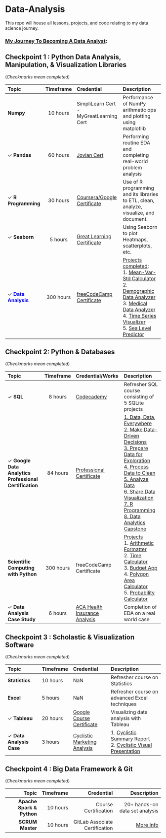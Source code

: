 # Data-Analysis
This repo will house all lessons, projects, and code relating to my data science journey. 

<h3><ins>My Journey To Becoming A Data Analyst</ins>:<h3> 

## Checkpoint 1 : Python Data Analysis, Manipulation, & Visualization Libraries
(<i>Checkmarks mean completed</i>)

| Topic | Timeframe | Credential | Description | 
|:---|:---:|:---|:---|
| <b>Numpy</b> | 10 hours | SimpliLearn Cert<br> - MyGreatLearning Cert | Performance of NumPy arithmetic ops and plotting using matplotlib |
| &check; <b>Pandas</b> | 60 hours | [Jovian Cert](https://drive.google.com/file/d/12MJKU8uabmaDJok-Zo3if477MHOMJmG1/view?usp=sharing) | Performing routine EDA and completing real-world problem analysis |
| &check; <b>R Programming</b> | 30 hours | [Coursera/Google Certificate](https://drive.google.com/file/d/14gbfoCtbDzkirDkYHqIyFSAeIbgvxFuv/view?usp=sharing) | Use of R programming and its libraries to ETL, clean, analyze, visualize, and document. | 
| &check; <b>Seaborn</b></p> | 5 hours | [Great Learning Certificate](https://drive.google.com/file/d/1_nKRihGOZb0xA4dpM_8LQU6TcMvopLPv/view?usp=sharing) | Using Seaborn to plot Heatmaps, scatterplots, etc. | 
| &check; <span style='color:blue'><b>Data Analysis</b></span>| 300 hours | [freeCodeCamp Certificate](https://freecodecamp.org/certification/xxk1ng0fh3artzxx/data-analysis-with-python-v7) | <ins>Projects completed</ins>:<br>1. [Mean-Var-Std Calculator](https://replit.com/@mrcking88/boilerplate-mean-variance-standard-deviation-calculator)<br>2. [Demographic Data Analyzer](https://replit.com/@mrcking88/boilerplate-demographic-data-analyzer-3)<br>3. [Medical Data Analyzer](https://replit.com/@mrcking88/boilerplate-medical-data-visualizer)<br>4. [Time Series Visualizer](https://replit.com/@mrcking88/boilerplate-page-view-time-series-visualizer)<br>5. [Sea Level Predictor](https://replit.com/@mrcking88/boilerplate-sea-level-predictor)<br>  | 

## Checkpoint 2: Python & Databases
(<i>Checkmarks mean completed</i>)

| Topic | Timeframe | Credential/Works | Description | 
|:---|:---:|:---|:---|
  | &check; <b>SQL</b> | 8 hours | [Codecademy](https://drive.google.com/file/d/1-kfudCi1jWrFIdeGbqyn4Q2_3OuQDn7j/view?usp=sharing) | Refresher SQL course consisting of 5 SQLite projects |
| &check; <b>Google Data Analytics<br>Professional Certification | 84 hours | [Professional<br>Certificate](https://www.coursera.org/account/accomplishments/specialization/certificate/47Z4FBGM58NM) | [1. Data, Data, Everywhere](https://www.coursera.org/account/accomplishments/certificate/QPGP2RZZEBNU)<br>[2. Make Data-Driven Decisions](https://www.coursera.org/account/accomplishments/certificate/4ABW8WZVN4YN)<br>[3. Prepare Data for Exploration](https://www.coursera.org/account/accomplishments/certificate/XUNM6MFCX6KB)<br>[4. Process Data to Clean](https://www.coursera.org/account/accomplishments/certificate/ACLJ9ZZN6QX5)<br>[5. Analyze Data](https://www.coursera.org/account/accomplishments/certificate/YT3358L7BHQD)<br>[6. Share Data Visualization](https://www.coursera.org/account/accomplishments/certificate/ZGN7FM9RYQC3)<br>[7. R Programming](https://www.coursera.org/account/accomplishments/certificate/JY84H3VFXQCR)<br>[8. Data Analytics Capstone](https://www.coursera.org/account/accomplishments/certificate/75VG8USMNTG2)<br> | 
  | <b>Scientific Computing with Python</b> | 300 hours | freeCodeCamp Certificate | <ins>Projects</ins><br>1. [Arithmetic Formatter]()<br>2. [Time Calculator]()<br>3. [Budget App]()<br>4. [Polygon Area Calculator]()<br>5. [Probability Calculator]() |
| &check; <b>Data Analysis Case Study</b> | 6 hours | [ACA Health<br>Insurance Analysis](https://github.com/xxkohxx/PythonStuff/blob/a945c088cde57ea14aa2a9a074d421dbf2cd5376/B_Data_Science_Journey/0.%20Projects/e.%20Jovian%20Cert/Analysis_Health%20Insurance%20Coverage.ipynb) | Completion of EDA on a real world case |

## Checkpoint 3 : Scholastic & Visualization Software
(<i>Checkmarks mean completed</i>)

| Topic | Timeframe | Credential | Description | 
|:---|:---|:---|:---|
| <b>Statistics</b> | 10 hours | NaN | Refresher course on Statistics
| <b>Excel</b> | 5 hours | NaN | Refresher course on advanced Excel techniques
| &check; <b>Tableau</b> | 20 hours | [Google Course Certificate](https://drive.google.com/file/d/1oQai_IXapZRMnunsIrXOA07C4b_jS-8m/view?usp=sharing) | Visualizing data analysis with Tableau |
| &check; <b>Data Analysis Case</b> | 3 hours | [Cyclistic<br>Marketing Analysis](https://github.com/xxkohxx/Data-Analysis/blob/0fea9efcec605cd7fc4aedcceff402e694904dc1/1.%20Portfolio/b.%20Cyclistic%20Marketing%20Analysis/Cyclistic_Analysis.ipynb) | 1. [Cyclistic Summary Report]()<br>2. [Cyclistic Visual Presentation](https://public.tableau.com/app/profile/calvin.king/viz/CyclisticCustomerInsightStory/CyclisticCustomerInsights) |

## Checkpoint 4 : Big Data Framework & Git
(<i>Checkmarks mean completed</i>)

| Topic | Timeframe | Credential | Description | 
|---:|---:|---:|---:|
| <b>Apache Spark & Python</b> | 10 hours | Course Certification | 20+ hands-on data set analysis |
| <b>SCRUM Master</b> | 10 hours | GitLab Associate Certification | <a href="">More Info</a>

